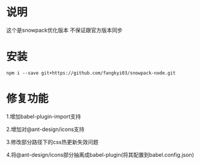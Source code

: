 # 说明
这个是snowpack优化版本 不保证跟官方版本同步

# 安装
```
npm i --save git+https://github.com/fangkyi03/snowpack-node.git
```

# 修复功能
1.增加babel-plugin-import支持

2.增加对@ant-design/icons支持

3.修改部分路径下的css热更新失效问题

4.将@ant-design/icons部分抽离成babel-plugin(将其配置到babel.config.json)
